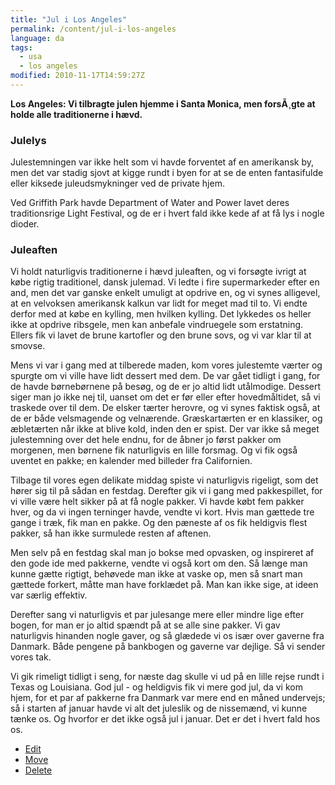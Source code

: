 ```yaml
---
title: "Jul i Los Angeles"
permalink: /content/jul-i-los-angeles
language: da
tags:
  - usa
  - los angeles
modified: 2010-11-17T14:59:27Z
---
```


**Los Angeles: Vi tilbragte julen hjemme i Santa Monica, men forsÃ¸gte at holde alle traditionerne i hævd.**

### Julelys

Julestemningen var ikke helt som vi havde forventet af en amerikansk by, men det var stadig sjovt at kigge rundt i byen for at se de enten fantasifulde eller kiksede juleudsmykninger ved de private hjem.

Ved Griffith Park havde Department of Water and Power lavet deres traditionsrige Light Festival, og de er i hvert fald ikke kede af at få lys i nogle dioder.

### Juleaften

Vi holdt naturligvis traditionerne i hævd juleaften, og vi forsøgte ivrigt at købe rigtig traditionel, dansk julemad. Vi ledte i fire supermarkeder efter en and, men det var ganske enkelt umuligt at opdrive en, og vi synes alligevel, at en velvoksen amerikansk kalkun var lidt for meget mad til to. Vi endte derfor med at købe en kylling, men hvilken kylling. Det lykkedes os heller ikke at opdrive ribsgele, men kan anbefale vindruegele som erstatning. Ellers fik vi lavet de brune kartofler og den brune sovs, og vi var klar til at smovse.

Mens vi var i gang med at tilberede maden, kom vores julestemte værter og spurgte om vi ville have lidt dessert med dem. De var gået tidligt i gang, for de havde børnebørnene på besøg, og de er jo altid lidt utålmodige. Dessert siger man jo ikke nej til, uanset om det er før eller efter hovedmåltidet, så vi traskede over til dem. De elsker tærter herovre, og vi synes faktisk også, at de er både velsmagende og velnærende. Græskartærten er en klassiker, og æbletærten når ikke at blive kold, inden den er spist. Der var ikke så meget julestemning over det hele endnu, for de åbner jo først pakker om morgenen, men børnene fik naturligvis en lille forsmag. Og vi fik også uventet en pakke; en kalender med billeder fra Californien.

Tilbage til vores egen delikate middag spiste vi naturligvis rigeligt, som det hører sig til på sådan en festdag. Derefter gik vi i gang med pakkespillet, for vi ville være helt sikker på at få nogle pakker. Vi havde købt fem pakker hver, og da vi ingen terninger havde, vendte vi kort. Hvis man gættede tre gange i træk, fik man en pakke. Og den pæneste af os fik heldigvis flest pakker, så han ikke surmulede resten af aftenen.

Men selv på en festdag skal man jo bokse med opvasken, og inspireret af den gode ide med pakkerne, vendte vi også kort om den. Så længe man kunne gætte rigtigt, behøvede man ikke at vaske op, men så snart man gættede forkert, måtte man have forklædet på. Man kan ikke sige, at ideen var særlig effektiv.

Derefter sang vi naturligvis et par julesange mere eller mindre lige efter bogen, for man er jo altid spændt på at se alle sine pakker. Vi gav naturligvis hinanden nogle gaver, og så glædede vi os især over gaverne fra Danmark. Både pengene på bankbogen og gaverne var dejlige. Så vi sender vores tak.

Vi gik rimeligt tidligt i seng, for næste dag skulle vi ud på en lille rejse rundt i Texas og Louisiana. God jul - og heldigvis fik vi mere god jul, da vi kom hjem, for et par af pakkerne fra Danmark var mere end en måned undervejs; så i starten af januar havde vi alt det juleslik og de nissemænd, vi kunne tænke os. Og hvorfor er det ikke også jul i januar. Det er det i hvert fald hos os.





- [Edit](http://intraface.dk/core/restricted/module/cms/3/pages/853/section/2341/element/1104 "Edit element")
- [Move](http://intraface.dk/core/restricted/module/cms/3/pages/853/section/2341?action=move&element_id=1104&id=2341)
- [Delete](http://intraface.dk/core/restricted/module/cms/3/pages/853/section/2341?delete=1104)
